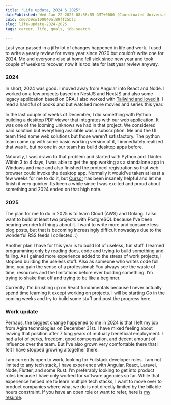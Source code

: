 ```yaml
---
title: "Life update, 2024 & 2025"
datePublished: Wed Jan 22 2025 08:58:55 GMT+0000 (Coordinated Universal Time)
cuid: cm67o9sw100040al89ffz5blc
slug: life-update-2024-2025
tags: career, life, goals, job-search

---
```


Last year passed in a jiffy lot of changes happened in life and work. I used to write a yearly review for every year since 2020 but couldn’t write one for 2024. Me and everyone else at home fell sick since new year and took couple of weeks to recover, now it is too late for last year review anyway.

### 2024

In short, 2024 was good. I moved away from Angular into React and Node. I worked on a few projects based on NestJS and NextJS and also some legacy application based on CRA. I also worked with [Tailwind and loved it](https://vikky.dev/thoughts-on-tailwind). I read a handful of books and but watched more movies and series this year.

In the last couple of weeks of December, I did something with Python building a desktop PDF viewer that integrates with our web application. It was one of the looming unknows we had in that project. We considered paid solution but everything available was a subscription. Me and the UI team tried some web solutions but those weren’t satisfactory. The python team came up with some basic working version of it, I immediately realized that was it, but no one in our team has build desktop apps before.

Naturally, I was drawn to that problem and started with Python and Tkinter. Within 3 to 4 days, I was able to get the app working as a standalone app in Windows and mac and also finished the protocol registration so that web browser could invoke the desktop app. Normally it would’ve taken at least a few weeks for me to do it, but [Cursor](https://www.cursor.com/) has been insanely helpful and let me finish it very quicker. Its been a while since I was excited and proud about something and 2024 ended on that high note.

### 2025

The plan for me to do in 2025 is to learn Cloud (AWS) and Golang. I also want to build at least two projects with PostgreSQL because I’ve been hearing wonderful things about it. I want to write more and consume less blog posts, but that is becoming increasingly difficult nowadays due to the wonderful RSS feeds I collected. :)

Another plan I have for this year is to build lot of useless, fun stuff. I learned programming only by reading docs, code and trying to build something and failing. As I gained more experience added to the stress of work projects, I stopped building the useless stuff. Also as someone who writes code full time, you gain the sense of a professional: You always see the waste of time, resources and the limitations before ever building something. I’m trying to shake that off and trying to be [like a beginner](https://www.theguardian.com/lifeandstyle/2021/jan/07/the-joys-of-being-an-absolute-beginner-for-life).

Currently, I’m brushing up on React fundamentals because I never actually spend time learning it except working on projects. I will be starting Go in the coming weeks and try to build some stuff and post the progress here.

### Work update

Perhaps, the biggest change happened to me in 2024 is that I left my job from Agira technologies on December 31st. I have mixed feeling about leaving that position after 7 long years of mutually beneficial employment. I had a lot of perks, freedom, good compensation, and decent amount of influence over the team. But I’ve also grown very comfortable there that I felt I have stopped growing altogether there.

I am currently open to work, looking for Fullstack developer roles. I am not limited to any tech stack, I have experience with Angular, React, Laravel, Node, Flutter, and some Rust. I’m preferably looking to get into product roles because I have only worked for software agencies so far. While that experience helped me to learn multiple tech stacks, I want to move over to product companies where what we do is not directly limited by the billable hours constraint. If you have an open role or want to refer, here is [my resume](https://drive.google.com/file/d/1v1aK0uTlzlPCOFOvJ9SDhtA8poxZIdct/view?usp=drive_link).
